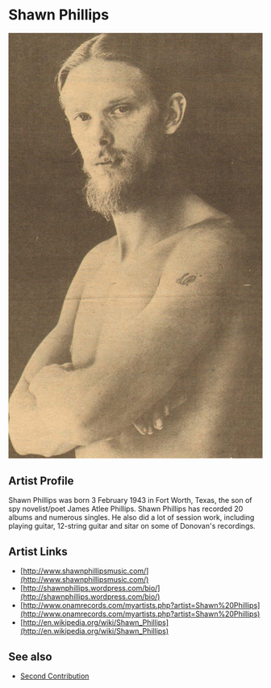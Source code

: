 # Shawn Phillips

![](../../assets/artists/Shawn_Phillips.png)

## Artist Profile

Shawn Phillips was born 3 February 1943 in Fort Worth, Texas, the son of spy novelist/poet James Atlee Phillips. Shawn Phillips has recorded 20 albums and numerous singles. He also did a lot of session work, including playing guitar, 12-string guitar and sitar on some of Donovan's recordings.

## Artist Links

- [http://www.shawnphillipsmusic.com/](http://www.shawnphillipsmusic.com/)
- [http://shawnphillips.wordpress.com/bio/](http://shawnphillips.wordpress.com/bio/)
- [http://www.onamrecords.com/myartists.php?artist=Shawn%20Phillips](http://www.onamrecords.com/myartists.php?artist=Shawn%20Phillips)
- [http://en.wikipedia.org/wiki/Shawn_Phillips](http://en.wikipedia.org/wiki/Shawn_Phillips)


## See also

- [Second Contribution](Second_Contribution.md)
